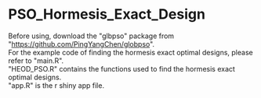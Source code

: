# PSO_Hormesis_Exact_Design

Before using, download the "glbpso" package from "https://github.com/PingYangChen/globpso".  
For the example code of finding the hormesis exact optimal designs, please refer to "main.R".  
"HEOD_PSO.R" contains the functions used to find the hormesis exact optimal designs.  
"app.R" is the r shiny app file. 
